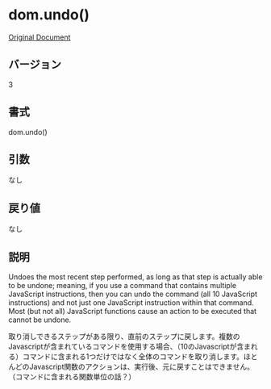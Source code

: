 # dom.undo()

[Original Document](http://help.adobe.com/en_US/fireworks/cs/extend/WS5b3ccc516d4fbf351e63e3d1183c94856c-7864.html)

## バージョン

3

## 書式

dom.undo()

## 引数

なし

## 戻り値

なし

## 説明

Undoes the most recent step performed, as long as that step is actually able to be undone; meaning, if you use a command that contains multiple JavaScript instructions, then you can undo the command (all 10 JavaScript instructions) and not just one JavaScript instruction within that command. Most (but not all) JavaScript functions cause an action to be executed that cannot be undone. 

取り消しできるステップがある限り、直前のステップに戻します。複数のJavascriptが含まれているコマンドを使用する場合、（10のJavascriptが含まれる）コマンドに含まれる1つだけではなく全体のコマンドを取り消します。ほとんどのJavascript関数のアクションは、実行後、元に戻すことはできません。（コマンドに含まれる関数単位の話？）
